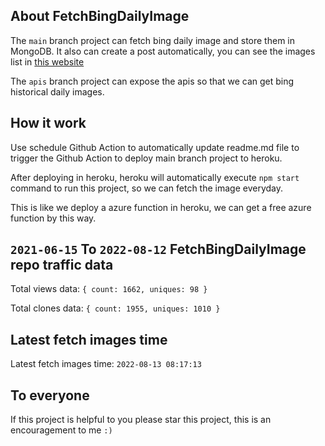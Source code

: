 ## About FetchBingDailyImage

The `main` branch project can fetch bing daily image and store them in MongoDB.
It also can create a post automatically, you can see the images list in [this website](https://oursalbum.netlify.app)

The `apis` branch project can expose the apis so that we can get bing historical daily images.

## How it work

Use schedule Github Action to automatically update readme.md file to trigger the Github Action to deploy main branch project to heroku.

After deploying in heroku, heroku will automatically execute `npm start` command to run this project, so we can fetch the image everyday.

This is like we deploy a azure function in heroku, we can get a free azure function by this way.

## `2021-06-15` To `2022-08-12` FetchBingDailyImage repo traffic data

Total views data: `{ count: 1662, uniques: 98 }`

Total clones data: `{ count: 1955, uniques: 1010 }`

## Latest fetch images time

Latest fetch images time: `2022-08-13 08:17:13`

## To everyone

If this project is helpful to you please star this project, this is an encouragement to me `:)`




